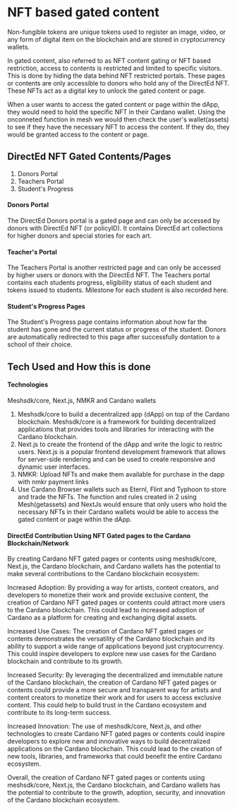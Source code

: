 <h1> NFT based gated content </h1>

<p> Non-fungible tokens are unique tokens used to register an image, video, or any form of digital item on the blockchain and are stored in cryptocurrency wallets.</p>

<p> In gated content, also referred to as NFT content gating or NFT based restriction, access to contents is restricted and limited to specific visitors. This is done by hiding the data behind NFT restricted portals. These pages or contents are only accessible to donors who hold any of the DirectEd NFT. These NFTs act as a digital key to unlock the gated content or page.</p>

<p> When a user wants to access the gated content or page within the dApp, they would need to hold the specific NFT in their Cardano wallet. Using the onconneted function in mesh we would then check the user's wallet(assets) to see if they have the necessary NFT to access the content. If they do, they would be granted access to the content or page.</p>

<h2> DirectEd NFT Gated Contents/Pages </h2>

<ol>
  <li>Donors Portal</li>
  <li>Teachers Portal</li>
  <li>Student's Progress</li>
</ol>

<h4>Donors Portal</h4>

<p>The DirectEd Donors portal is a gated page and can only be accessed by donors with DirectEd NFT (or policyID). It contains DirectEd art collections for higher donors and special stories for each art.</p>

<h4>Teacher's Portal</h4>

<p>The Teachers Portal is another restricted page and can only be accessed by higher users or donors with the DirectEd NFT. The Teachers portal contains 
each students progress, eligibility status of each student and tokens issued to students. Milestone for each student is also recorded here. </p>

<h4>Student's Progress Pages</h4>

<p>The Student's Progress page contains information about how far the student has gone and the current status or progress of the student. Donors are automatically redirected to this page after successfully dontation to a school of their choice.</p>

<h2> Tech Used and How this is done </h2>

<h4>Technologies</h4>
<p>Meshsdk/core, Next.js, NMKR and Cardano wallets</p>

<ol>
  <li>Meshsdk/core to build a decentralized app (dApp) on top of the Cardano blockchain. Meshsdk/core is a framework for building decentralized applications that         provides tools and libraries for interacting with the Cardano blockchain.</li>

  <li>Next.js to create the frontend of the dApp and write the logic to restric users. Next.js is a popular frontend development framework that allows for server-side    rendering and can be used to create responsive and dynamic user interfaces.</li>
  
  <li>NMKR: Upload NFTs and make them available for purchase in the dapp with nmkr payment links</li>

  <li>Use Cardano Browser wallets such as Eternl, Flint and Typhoon to store and trade the NFTs. The function and rules created in 2 using Mesh(getassets) and NextJs     would ensure that only users who hold the necessary NFTs in their Cardano wallets would be able to access the gated content or page within the dApp.</li>
</ol>

<h4> DirectEd Contribution Using NFT Gated pages to the Cardano Blockchain/Network</h4>
<p>By creating Cardano NFT gated pages or contents using meshsdk/core, Next.js, the Cardano blockchain, and Cardano wallets has the potential to make several contributions to the Cardano blockchain ecosystem:</p>

<p>Increased Adoption: By providing a way for artists, content creators, and developers to monetize their work and provide exclusive content, the creation of Cardano NFT gated pages or contents could attract more users to the Cardano blockchain. This could lead to increased adoption of Cardano as a platform for creating and exchanging digital assets.</p>

<p>Increased Use Cases: The creation of Cardano NFT gated pages or contents demonstrates the versatility of the Cardano blockchain and its ability to support a wide range of applications beyond just cryptocurrency. This could inspire developers to explore new use cases for the Cardano blockchain and contribute to its growth.</p>

<p>Increased Security: By leveraging the decentralized and immutable nature of the Cardano blockchain, the creation of Cardano NFT gated pages or contents could provide a more secure and transparent way for artists and content creators to monetize their work and for users to access exclusive content. This could help to build trust in the Cardano ecosystem and contribute to its long-term success.</p>

<p>Increased Innovation: The use of meshsdk/core, Next.js, and other technologies to create Cardano NFT gated pages or contents could inspire developers to explore new and innovative ways to build decentralized applications on the Cardano blockchain. This could lead to the creation of new tools, libraries, and frameworks that could benefit the entire Cardano ecosystem.</p>

<p>Overall, the creation of Cardano NFT gated pages or contents using meshsdk/core, Next.js, the Cardano blockchain, and Cardano wallets has the potential to contribute to the growth, adoption, security, and innovation of the Cardano blockchain ecosystem.</p>
